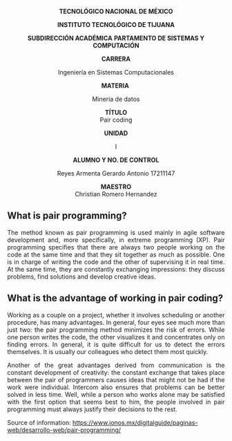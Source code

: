 <div align="center">

**TECNOLÓGICO NACIONAL DE MÉXICO**

**INSTITUTO TECNOLÓGICO DE TIJUANA**

**SUBDIRECCIÓN ACADÉMICA**
**PARTAMENTO DE SISTEMAS Y COMPUTACIÓN**

**CARRERA**

Ingeniería en Sistemas Computacionales

**MATERIA** 

Mineria de datos

**TÍTULO**\
Pair coding

**UNIDAD**

I

**ALUMNO Y NO. DE CONTROL**

Reyes Armenta Gerardo Antonio 17211147

**MAESTRO**\
Christian Romero Hernandez

</div>

## What is pair programming?
<div align="Justify">
The method known as pair programming is used mainly in agile software development and, more specifically, in extreme programming (XP). Pair programming specifies that there are always two people working on the code at the same time and that they sit together as much as possible. One is in charge of writing the code and the other of supervising it in real time. At the same time, they are constantly exchanging impressions: they discuss problems, find solutions and develop creative ideas.

## What is the advantage of working in pair coding?
Working as a couple on a project, whether it involves scheduling or another procedure, has many advantages. In general, four eyes see much more than just two: the pair programming method minimizes the risk of errors. While one person writes the code, the other visualizes it and concentrates only on finding errors. In general, it is quite difficult for us to detect the errors themselves. It is usually our colleagues who detect them most quickly.

Another of the great advantages derived from communication is the constant development of creativity: the constant exchange that takes place between the pair of programmers causes ideas that might not be had if the work were individual. Intercom also ensures that problems can be better solved in less time. Well, while a person who works alone may be satisfied with the first option that seems best to him, the people involved in pair programming must always justify their decisions to the rest.
</div>

Source of information:
https://www.ionos.mx/digitalguide/paginas-web/desarrollo-web/pair-programming/ 